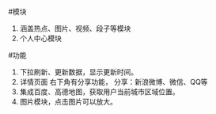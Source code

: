 #模块

1. 涵盖热点、图片、视频、段子等模块
2. 个人中心模块

   
#功能

1. 下拉刷新、更新数据，显示更新时间。
2. 详情页面 右下角有分享功能， 分享：新浪微博、微信、QQ等
3. 集成百度、高德地图，获取用户当前城市区域位置。
4. 图片模块，点击图片可以放大。
